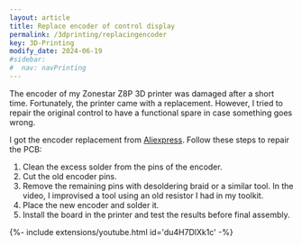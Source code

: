 ```yaml
---
layout: article
title: Replace encoder of control display
permalink: /3dprinting/replacingencoder
key: 3D-Printing 
modify_date: 2024-06-19  
#sidebar:
#  nav: navPrinting   
---
```

The encoder of my Zonestar Z8P 3D printer was damaged after a short time. Fortunately, the printer came with a replacement. However, I tried to repair the original control to have a functional spare in case something goes wrong.

I got the encoder replacement from [Aliexpress](https://a.aliexpress.com/_mqSKwxK). Follow these steps to repair the PCB:

1. Clean the excess solder from the pins of the encoder.
2. Cut the old encoder pins.
3. Remove the remaining pins with desoldering braid or a similar tool. In the video, I improvised a tool using an old resistor I had in my toolkit.
4. Place the new encoder and solder it.
5. Install the board in the printer and test the results before final assembly.

<div>{%- include extensions/youtube.html id='du4H7DlXk1c' -%}</div>
